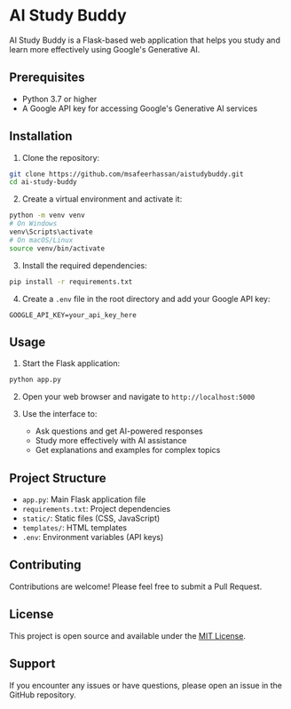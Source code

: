 # AI Study Buddy

AI Study Buddy is a Flask-based web application that helps you study and learn more effectively using Google's Generative AI.

## Prerequisites

- Python 3.7 or higher
- A Google API key for accessing Google's Generative AI services

## Installation

1. Clone the repository:
```bash
git clone https://github.com/msafeerhassan/aistudybuddy.git
cd ai-study-buddy
```

2. Create a virtual environment and activate it:
```bash
python -m venv venv
# On Windows
venv\Scripts\activate
# On macOS/Linux
source venv/bin/activate
```

3. Install the required dependencies:
```bash
pip install -r requirements.txt
```

4. Create a `.env` file in the root directory and add your Google API key:
```
GOOGLE_API_KEY=your_api_key_here
```

## Usage

1. Start the Flask application:
```bash
python app.py
```

2. Open your web browser and navigate to `http://localhost:5000`

3. Use the interface to:
   - Ask questions and get AI-powered responses
   - Study more effectively with AI assistance
   - Get explanations and examples for complex topics

## Project Structure

- `app.py`: Main Flask application file
- `requirements.txt`: Project dependencies
- `static/`: Static files (CSS, JavaScript)
- `templates/`: HTML templates
- `.env`: Environment variables (API keys)

## Contributing

Contributions are welcome! Please feel free to submit a Pull Request.

## License

This project is open source and available under the [MIT License](LICENSE).

## Support

If you encounter any issues or have questions, please open an issue in the GitHub repository.

<!-- GitAds-Verify: GLUCT5BLGMAE48TNC3GJARDURRWA185O -->
